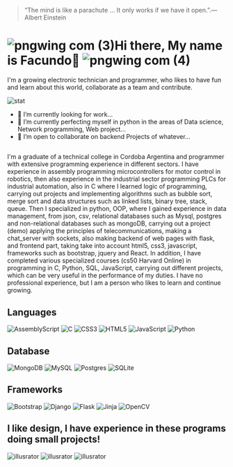 


>“The mind is like a parachute … It only works if we have it open.”.— Albert Einstein
# ![pngwing com (3)](https://github.com/Facucastroo/Facucastroo/assets/102540185/223002c5-2336-4932-8232-1667d58607df)Hi there, My name is Facundo👋  ![pngwing com (4)](https://github.com/Facucastroo/Facucastroo/assets/102540185/667a994c-196c-4a0d-83f5-535074698039)
I'm a growing electronic technician and programmer, who likes to have fun and learn about this world, collaborate as a team and contribute.


![stat](https://github-readme-stats.vercel.app/api/top-langs/?username=Facucastroo&theme=blue-green)

- 🔭 I’m currently looking for work...
- 🌱 I’m currently perfecting myself in python in the areas of Data science, Network programming, Web project...
- 👯 I’m open to collaborate on backend Projects of whatever...
##
 I'm a graduate of a technical college in Cordoba Argentina and programmer with extensive programming experience in different sectors. I have experience in assembly programming microcontrollers for motor control in robotics, then also experience in the industrial sector programming PLCs for industrial automation, also in C where I learned logic of programming, carrying out projects and implementing algorithms such as bubble sort, merge sort and data structures such as linked lists, binary tree, stack, queue. 
Then I specialized in python, OOP, where I gained experience in data management, from json, csv, relational databases such as Mysql, postgres and non-relational databases such as mongoDB, carrying out a project (demo) applying the principles of telecommunications, making a chat_server with sockets, also making backend of web pages with flask, and frontend part, taking take into account html5, css3, javascript, frameworks such as bootstrap, jquery and React. In addition, I have completed various specialized courses (cs50 Harvard Online) in programming in C, Python, SQL, JavaScript, carrying out different projects, which can be very useful in the performance of my duties. 
I have no professional experience, but I am a person who likes to learn and continue growing.
## Languages
![AssemblyScript](https://img.shields.io/badge/assembly%20script-%23000000.svg?style=for-the-badge&logo=assemblyscript&logoColor=white)
![C](https://img.shields.io/badge/c-%2300599C.svg?style=for-the-badge&logo=c&logoColor=white)
![CSS3](https://img.shields.io/badge/css3-%231572B6.svg?style=for-the-badge&logo=css3&logoColor=white)
![HTML5](https://img.shields.io/badge/html5-%23E34F26.svg?style=for-the-badge&logo=html5&logoColor=white)
![JavaScript](https://img.shields.io/badge/javascript-%23323330.svg?style=for-the-badge&logo=javascript&logoColor=%23F7DF1E)
![Python](https://img.shields.io/badge/python-3670A0?style=for-the-badge&logo=python&logoColor=ffdd54)
## Database
![MongoDB](https://img.shields.io/badge/MongoDB-%234ea94b.svg?style=for-the-badge&logo=mongodb&logoColor=white)
![MySQL](https://img.shields.io/badge/mysql-%2300f.svg?style=for-the-badge&logo=mysql&logoColor=white)
![Postgres](https://img.shields.io/badge/postgres-%23316192.svg?style=for-the-badge&logo=postgresql&logoColor=white)
![SQLite](https://img.shields.io/badge/sqlite-%2307405e.svg?style=for-the-badge&logo=sqlite&logoColor=white)
## Frameworks
![Bootstrap](https://img.shields.io/badge/bootstrap-%238511FA.svg?style=for-the-badge&logo=bootstrap&logoColor=white)
![Django](https://img.shields.io/badge/django-%23092E20.svg?style=for-the-badge&logo=django&logoColor=white)
![Flask](https://img.shields.io/badge/flask-%23000.svg?style=for-the-badge&logo=flask&logoColor=white)
![Jinja](https://img.shields.io/badge/jinja-white.svg?style=for-the-badge&logo=jinja&logoColor=black)
![OpenCV](https://img.shields.io/badge/opencv-%23white.svg?style=for-the-badge&logo=opencv&logoColor=white)
## I like design, I have experience in these programs doing small projects!
![illusrator](https://aleen42.github.io/badges/src/illustrator.svg)
![illusrator](https://aleen42.github.io/badges/src/premiere.svg)
![illusrator](https://aleen42.github.io/badges/src/photoshop.svg)

